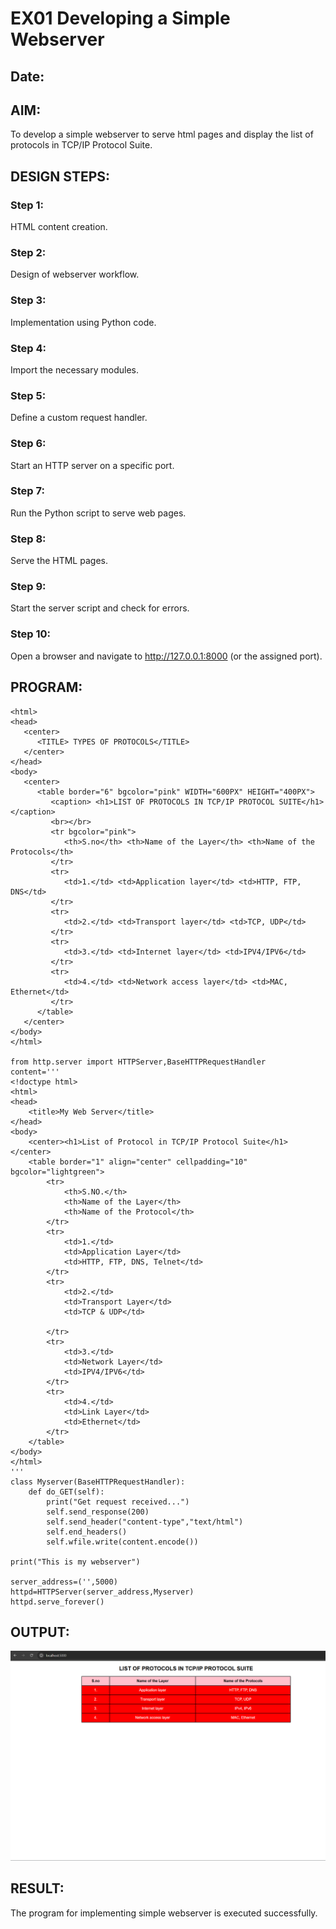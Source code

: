 # EX01 Developing a Simple Webserver
## Date:

## AIM:
To develop a simple webserver to serve html pages and display the list of protocols in TCP/IP Protocol Suite.

## DESIGN STEPS:
### Step 1: 
HTML content creation.

### Step 2:
Design of webserver workflow.

### Step 3:
Implementation using Python code.

### Step 4:
Import the necessary modules.

### Step 5:
Define a custom request handler.

### Step 6:
Start an HTTP server on a specific port.

### Step 7:
Run the Python script to serve web pages.

### Step 8:
Serve the HTML pages.

### Step 9:
Start the server script and check for errors.

### Step 10:
Open a browser and navigate to http://127.0.0.1:8000 (or the assigned port).

## PROGRAM:
```
<html>
<head>
   <center>
      <TITLE> TYPES OF PROTOCOLS</TITLE>
   </center>
</head>
<body>
   <center>
      <table border="6" bgcolor="pink" WIDTH="600PX" HEIGHT="400PX">
         <caption> <h1>LIST OF PROTOCOLS IN TCP/IP PROTOCOL SUITE</h1></caption>
         <br></br>
         <tr bgcolor="pink">
            <th>S.no</th> <th>Name of the Layer</th> <th>Name of the Protocols</th>
         </tr>
         <tr>
            <td>1.</td> <td>Application layer</td> <td>HTTP, FTP, DNS</td>
         </tr>
         <tr>
            <td>2.</td> <td>Transport layer</td> <td>TCP, UDP</td>
         </tr>
         <tr>
            <td>3.</td> <td>Internet layer</td> <td>IPV4/IPV6</td>
         </tr>
         <tr>
            <td>4.</td> <td>Network access layer</td> <td>MAC, Ethernet</td>
         </tr>
      </table>
   </center>
</body>
</html>

from http.server import HTTPServer,BaseHTTPRequestHandler
content='''
<!doctype html>
<html>
<head>
    <title>My Web Server</title>
</head>
<body>
    <center><h1>List of Protocol in TCP/IP Protocol Suite</h1></center>
    <table border="1" align="center" cellpadding="10" bgcolor="lightgreen">
        <tr>
            <th>S.NO.</th>
            <th>Name of the Layer</th>
            <th>Name of the Protocol</th>
        </tr>
        <tr>
            <td>1.</td> 
            <td>Application Layer</td>
            <td>HTTP, FTP, DNS, Telnet</td>
        </tr>
        <tr>
            <td>2.</td>
            <td>Transport Layer</td>
            <td>TCP & UDP</td>
            
        </tr>
        <tr>
            <td>3.</td>
            <td>Network Layer</td>
            <td>IPV4/IPV6</td>
        </tr>
        <tr>
            <td>4.</td>
            <td>Link Layer</td>
            <td>Ethernet</td>
        </tr>
    </table>
</body>
</html>
'''
class Myserver(BaseHTTPRequestHandler):
    def do_GET(self):
        print("Get request received...")
        self.send_response(200)
        self.send_header("content-type","text/html")
        self.end_headers()
        self.wfile.write(content.encode())

print("This is my webserver")

server_address=('',5000)
httpd=HTTPServer(server_address,Myserver)
httpd.serve_forever()
```

## OUTPUT:
![alt text](image.png)

## RESULT:
The program for implementing simple webserver is executed successfully.
